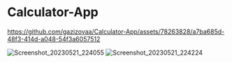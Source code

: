 # Calculator-App


https://github.com/gazizovaa/Calculator-App/assets/78263828/a7ba685d-48f3-414d-a048-54f3a6057512



![Screenshot_20230521_224055](https://github.com/gazizovaa/Calculator-App/assets/78263828/d9c98da6-4b48-4e02-b968-bab6e9600cd2)
![Screenshot_20230521_224224](https://github.com/gazizovaa/Calculator-App/assets/78263828/3d59445d-f520-44e4-a905-e0096c6dc961)

